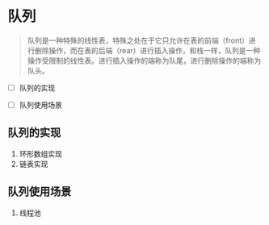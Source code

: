 # 队列
> 队列是一种特殊的线性表，特殊之处在于它只允许在表的前端（front）进行删除操作，而在表的后端（rear）进行插入操作，和栈一样，队列是一种操作受限制的线性表。进行插入操作的端称为队尾，进行删除操作的端称为队头。


- [ ] 队列的实现
- [ ] 队列使用场景


## 队列的实现

1. 环形数组实现
2. 链表实现

## 队列使用场景

1. 线程池








